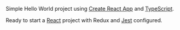Simple Hello World project using [Create React App](https://github.com/facebookincubator/create-react-app) and [TypeScript](https://www.typescriptlang.org/).

Ready to start a [React](https://redux.js.org/introduction/getting-started) project with Redux and [Jest](https://jestjs.io/docs/en/getting-started) configured.
